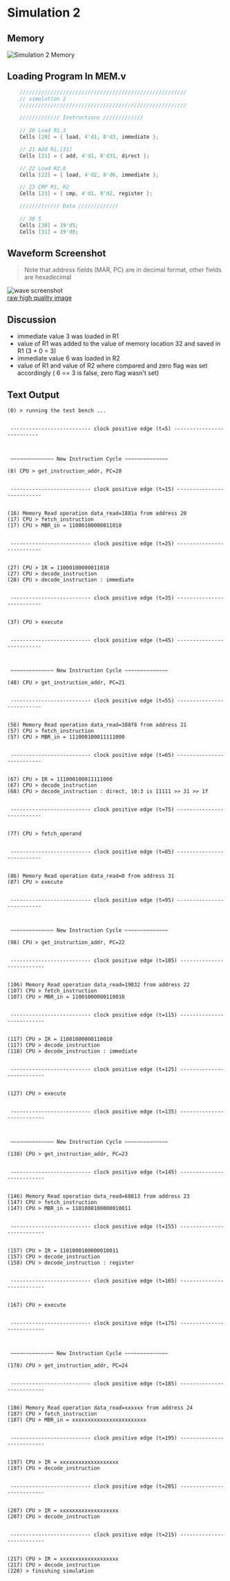 # Simulation 2

## Memory

![Simulation 2 Memory](img/simulation_2_memory.png)


## Loading Program In MEM.v

```verilog
    //////////////////////////////////////////////////////
    // simulation 2
    //////////////////////////////////////////////////////

    ///////////// Instructions /////////////
    
    // 20 Load R1,3
    Cells [20] = { load, 4'd1, 8'd3, immediate };

    // 21 Add R1,[31]
    Cells [21] = { add, 4'd1, 8'd31, direct };

    // 22 Load R2,6
    Cells [22] = { load, 4'd2, 8'd6, immediate };

    // 23 CMP R1, R2
    Cells [23] = { cmp, 4'd1, 8'd2, register };

    ///////////// Data /////////////
    
    // 30 5
    Cells [30] = 19'd5;
    Cells [31] = 19'd0;
```

## Waveform Screenshot

> Note that address fields (MAR, PC) are in decimal format, other fields are hexadecimal

![wave screenshot](img/simulation_2_screenshot.png)    
[raw high quality image](https://raw.githubusercontent.com/ibraheemalayan/Simple_Computer_Verilog_Part_2/master/img/simulation_2_screenshot.png)


## Discussion 

* immediate value 3 was loaded in R1
* value of R1 was added to the value of memory location 32 and saved in R1 (3 + 0 = 3)
* immediate value 6 was loaded in R2
* value of R1 and value of R2 where compared and zero flag was set accordingly ( 6 == 3 is false, zero flag wasn't set)

## Text Output

```
(0) > running the test bench ...


 -------------------------- clock positive edge (t=5) --------------------------



 ~~~~~~~~~~~~~~ New Instruction Cycle ~~~~~~~~~~~~~~

(8) CPU > get_instruction_addr, PC=20


 -------------------------- clock positive edge (t=15) --------------------------


(16) Memory Read operation data_read=1881a from address 20
(17) CPU > fetch_instruction
(17) CPU > MBR_in = 11000100000011010


 -------------------------- clock positive edge (t=25) --------------------------


(27) CPU > IR = 11000100000011010
(27) CPU > decode_instruction
(28) CPU > decode_instruction : immediate


 -------------------------- clock positive edge (t=35) --------------------------


(37) CPU > execute


 -------------------------- clock positive edge (t=45) --------------------------



 ~~~~~~~~~~~~~~ New Instruction Cycle ~~~~~~~~~~~~~~

(48) CPU > get_instruction_addr, PC=21


 -------------------------- clock positive edge (t=55) --------------------------


(56) Memory Read operation data_read=388f8 from address 21
(57) CPU > fetch_instruction
(57) CPU > MBR_in = 111000100011111000


 -------------------------- clock positive edge (t=65) --------------------------


(67) CPU > IR = 111000100011111000
(67) CPU > decode_instruction
(68) CPU > decode_instruction : direct, 10:3 is 11111 >> 31 >> 1f


 -------------------------- clock positive edge (t=75) --------------------------


(77) CPU > fetch_operand


 -------------------------- clock positive edge (t=85) --------------------------


(86) Memory Read operation data_read=0 from address 31
(87) CPU > execute


 -------------------------- clock positive edge (t=95) --------------------------



 ~~~~~~~~~~~~~~ New Instruction Cycle ~~~~~~~~~~~~~~

(98) CPU > get_instruction_addr, PC=22


 -------------------------- clock positive edge (t=105) --------------------------


(106) Memory Read operation data_read=19032 from address 22
(107) CPU > fetch_instruction
(107) CPU > MBR_in = 11001000000110010


 -------------------------- clock positive edge (t=115) --------------------------


(117) CPU > IR = 11001000000110010
(117) CPU > decode_instruction
(118) CPU > decode_instruction : immediate


 -------------------------- clock positive edge (t=125) --------------------------


(127) CPU > execute


 -------------------------- clock positive edge (t=135) --------------------------



 ~~~~~~~~~~~~~~ New Instruction Cycle ~~~~~~~~~~~~~~

(138) CPU > get_instruction_addr, PC=23


 -------------------------- clock positive edge (t=145) --------------------------


(146) Memory Read operation data_read=68813 from address 23
(147) CPU > fetch_instruction
(147) CPU > MBR_in = 1101000100000010011


 -------------------------- clock positive edge (t=155) --------------------------


(157) CPU > IR = 1101000100000010011
(157) CPU > decode_instruction
(158) CPU > decode_instruction : register


 -------------------------- clock positive edge (t=165) --------------------------


(167) CPU > execute


 -------------------------- clock positive edge (t=175) --------------------------



 ~~~~~~~~~~~~~~ New Instruction Cycle ~~~~~~~~~~~~~~

(178) CPU > get_instruction_addr, PC=24


 -------------------------- clock positive edge (t=185) --------------------------


(186) Memory Read operation data_read=xxxxxx from address 24
(187) CPU > fetch_instruction
(187) CPU > MBR_in = xxxxxxxxxxxxxxxxxxxxxxxx


 -------------------------- clock positive edge (t=195) --------------------------


(197) CPU > IR = xxxxxxxxxxxxxxxxxxx
(197) CPU > decode_instruction


 -------------------------- clock positive edge (t=205) --------------------------


(207) CPU > IR = xxxxxxxxxxxxxxxxxxx
(207) CPU > decode_instruction


 -------------------------- clock positive edge (t=215) --------------------------


(217) CPU > IR = xxxxxxxxxxxxxxxxxxx
(217) CPU > decode_instruction
(220) > finishing simulation
```